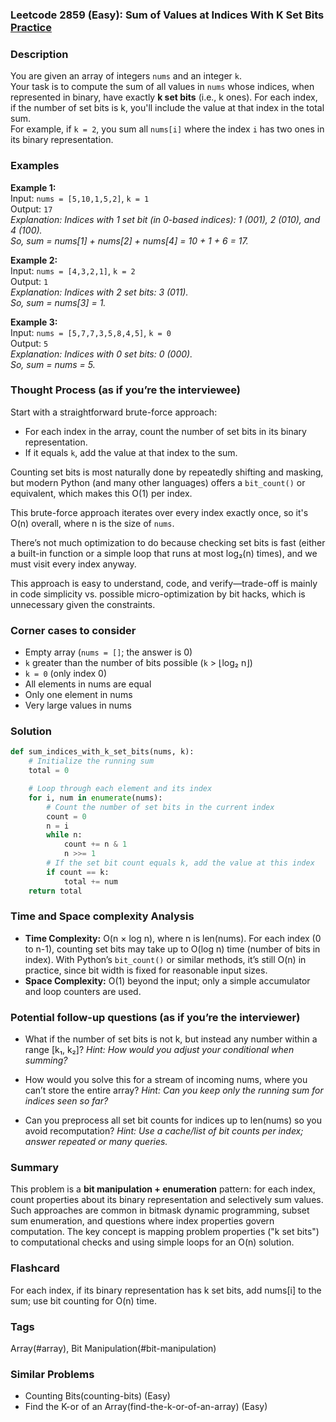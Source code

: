 ### Leetcode 2859 (Easy): Sum of Values at Indices With K Set Bits [Practice](https://leetcode.com/problems/sum-of-values-at-indices-with-k-set-bits)

### Description  
You are given an array of integers `nums` and an integer `k`.  
Your task is to compute the sum of all values in `nums` whose indices, when represented in binary, have exactly **k set bits** (i.e., k ones). For each index, if the number of set bits is k, you'll include the value at that index in the total sum.  
For example, if `k = 2`, you sum all `nums[i]` where the index `i` has two ones in its binary representation.

### Examples  

**Example 1:**  
Input: `nums = [5,10,1,5,2]`, `k = 1`  
Output: `17`  
*Explanation: Indices with 1 set bit (in 0-based indices): 1 (001), 2 (010), and 4 (100).  
So, sum = nums[1] + nums[2] + nums[4] = 10 + 1 + 6 = 17.*

**Example 2:**  
Input: `nums = [4,3,2,1]`, `k = 2`  
Output: `1`  
*Explanation: Indices with 2 set bits: 3 (011).  
So, sum = nums[3] = 1.*

**Example 3:**  
Input: `nums = [5,7,7,3,5,8,4,5]`, `k = 0`  
Output: `5`  
*Explanation: Indices with 0 set bits: 0 (000).  
So, sum = nums = 5.*

### Thought Process (as if you’re the interviewee)  
Start with a straightforward brute-force approach:
- For each index in the array, count the number of set bits in its binary representation.
- If it equals `k`, add the value at that index to the sum.

Counting set bits is most naturally done by repeatedly shifting and masking, but modern Python (and many other languages) offers a `bit_count()` or equivalent, which makes this O(1) per index.

This brute-force approach iterates over every index exactly once, so it's O(n) overall, where n is the size of `nums`.

There’s not much optimization to do because checking set bits is fast (either a built-in function or a simple loop that runs at most log₂(n) times), and we must visit every index anyway.

This approach is easy to understand, code, and verify—trade-off is mainly in code simplicity vs. possible micro-optimization by bit hacks, which is unnecessary given the constraints.

### Corner cases to consider  
- Empty array (`nums = []`; the answer is 0)
- `k` greater than the number of bits possible (`k` > ⌊log₂ n⌋)
- `k = 0` (only index 0)
- All elements in nums are equal
- Only one element in nums
- Very large values in nums

### Solution

```python
def sum_indices_with_k_set_bits(nums, k):
    # Initialize the running sum
    total = 0

    # Loop through each element and its index
    for i, num in enumerate(nums):
        # Count the number of set bits in the current index
        count = 0
        n = i
        while n:
            count += n & 1
            n >>= 1
        # If the set bit count equals k, add the value at this index
        if count == k:
            total += num
    return total
```

### Time and Space complexity Analysis  

- **Time Complexity:** O(n × log n), where n is len(nums). For each index (0 to n-1), counting set bits may take up to O(log n) time (number of bits in index). With Python’s `bit_count()` or similar methods, it’s still O(n) in practice, since bit width is fixed for reasonable input sizes.
- **Space Complexity:** O(1) beyond the input; only a simple accumulator and loop counters are used.

### Potential follow-up questions (as if you’re the interviewer)  

- What if the number of set bits is not k, but instead any number within a range [k₁, k₂]?
  *Hint: How would you adjust your conditional when summing?*

- How would you solve this for a stream of incoming nums, where you can’t store the entire array?
  *Hint: Can you keep only the running sum for indices seen so far?*

- Can you preprocess all set bit counts for indices up to len(nums) so you avoid recomputation?
  *Hint: Use a cache/list of bit counts per index; answer repeated or many queries.*

### Summary
This problem is a **bit manipulation + enumeration** pattern: for each index, count properties about its binary representation and selectively sum values. Such approaches are common in bitmask dynamic programming, subset sum enumeration, and questions where index properties govern computation. The key concept is mapping problem properties ("k set bits") to computational checks and using simple loops for an O(n) solution.


### Flashcard
For each index, if its binary representation has k set bits, add nums[i] to the sum; use bit counting for O(n) time.

### Tags
Array(#array), Bit Manipulation(#bit-manipulation)

### Similar Problems
- Counting Bits(counting-bits) (Easy)
- Find the K-or of an Array(find-the-k-or-of-an-array) (Easy)